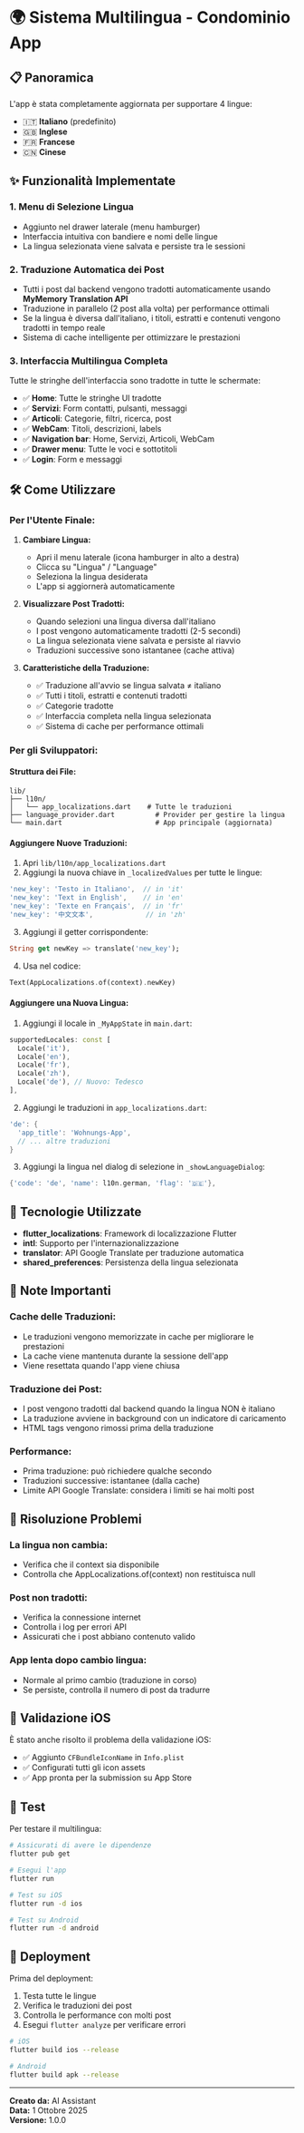 # 🌍 Sistema Multilingua - Condominio App

## 📋 Panoramica

L'app è stata completamente aggiornata per supportare 4 lingue:
- 🇮🇹 **Italiano** (predefinito)
- 🇬🇧 **Inglese**
- 🇫🇷 **Francese**
- 🇨🇳 **Cinese**

## ✨ Funzionalità Implementate

### 1. **Menu di Selezione Lingua**
- Aggiunto nel drawer laterale (menu hamburger)
- Interfaccia intuitiva con bandiere e nomi delle lingue
- La lingua selezionata viene salvata e persiste tra le sessioni

### 2. **Traduzione Automatica dei Post**
- Tutti i post dal backend vengono tradotti automaticamente usando **MyMemory Translation API**
- Traduzione in parallelo (2 post alla volta) per performance ottimali
- Se la lingua è diversa dall'italiano, i titoli, estratti e contenuti vengono tradotti in tempo reale
- Sistema di cache intelligente per ottimizzare le prestazioni

### 3. **Interfaccia Multilingua Completa**
Tutte le stringhe dell'interfaccia sono tradotte in tutte le schermate:
  - ✅ **Home**: Tutte le stringhe UI tradotte
  - ✅ **Servizi**: Form contatti, pulsanti, messaggi
  - ✅ **Articoli**: Categorie, filtri, ricerca, post
  - ✅ **WebCam**: Titoli, descrizioni, labels
  - ✅ **Navigation bar**: Home, Servizi, Articoli, WebCam
  - ✅ **Drawer menu**: Tutte le voci e sottotitoli
  - ✅ **Login**: Form e messaggi

## 🛠️ Come Utilizzare

### Per l'Utente Finale:

1. **Cambiare Lingua:**
   - Apri il menu laterale (icona hamburger in alto a destra)
   - Clicca su "Lingua" / "Language"
   - Seleziona la lingua desiderata
   - L'app si aggiornerà automaticamente

2. **Visualizzare Post Tradotti:**
   - Quando selezioni una lingua diversa dall'italiano
   - I post vengono automaticamente tradotti (2-5 secondi)
   - La lingua selezionata viene salvata e persiste al riavvio
   - Traduzioni successive sono istantanee (cache attiva)

3. **Caratteristiche della Traduzione:**
   - ✅ Traduzione all'avvio se lingua salvata ≠ italiano
   - ✅ Tutti i titoli, estratti e contenuti tradotti
   - ✅ Categorie tradotte
   - ✅ Interfaccia completa nella lingua selezionata
   - ✅ Sistema di cache per performance ottimali

### Per gli Sviluppatori:

#### Struttura dei File:

```
lib/
├── l10n/
│   └── app_localizations.dart    # Tutte le traduzioni
├── language_provider.dart          # Provider per gestire la lingua
└── main.dart                       # App principale (aggiornata)
```

#### Aggiungere Nuove Traduzioni:

1. Apri `lib/l10n/app_localizations.dart`
2. Aggiungi la nuova chiave in `_localizedValues` per tutte le lingue:

```dart
'new_key': 'Testo in Italiano',  // in 'it'
'new_key': 'Text in English',    // in 'en'
'new_key': 'Texte en Français',  // in 'fr'
'new_key': '中文文本',             // in 'zh'
```

3. Aggiungi il getter corrispondente:

```dart
String get newKey => translate('new_key');
```

4. Usa nel codice:

```dart
Text(AppLocalizations.of(context).newKey)
```

#### Aggiungere una Nuova Lingua:

1. Aggiungi il locale in `_MyAppState` in `main.dart`:

```dart
supportedLocales: const [
  Locale('it'),
  Locale('en'),
  Locale('fr'),
  Locale('zh'),
  Locale('de'), // Nuovo: Tedesco
],
```

2. Aggiungi le traduzioni in `app_localizations.dart`:

```dart
'de': {
  'app_title': 'Wohnungs-App',
  // ... altre traduzioni
}
```

3. Aggiungi la lingua nel dialog di selezione in `_showLanguageDialog`:

```dart
{'code': 'de', 'name': l10n.german, 'flag': '🇩🇪'},
```

## 🔧 Tecnologie Utilizzate

- **flutter_localizations**: Framework di localizzazione Flutter
- **intl**: Supporto per l'internazionalizzazione
- **translator**: API Google Translate per traduzione automatica
- **shared_preferences**: Persistenza della lingua selezionata

## 📝 Note Importanti

### Cache delle Traduzioni:
- Le traduzioni vengono memorizzate in cache per migliorare le prestazioni
- La cache viene mantenuta durante la sessione dell'app
- Viene resettata quando l'app viene chiusa

### Traduzione dei Post:
- I post vengono tradotti dal backend quando la lingua NON è italiano
- La traduzione avviene in background con un indicatore di caricamento
- HTML tags vengono rimossi prima della traduzione

### Performance:
- Prima traduzione: può richiedere qualche secondo
- Traduzioni successive: istantanee (dalla cache)
- Limite API Google Translate: considera i limiti se hai molti post

## 🐛 Risoluzione Problemi

### La lingua non cambia:
- Verifica che il context sia disponibile
- Controlla che AppLocalizations.of(context) non restituisca null

### Post non tradotti:
- Verifica la connessione internet
- Controlla i log per errori API
- Assicurati che i post abbiano contenuto valido

### App lenta dopo cambio lingua:
- Normale al primo cambio (traduzione in corso)
- Se persiste, controlla il numero di post da tradurre

## 🎯 Validazione iOS

È stato anche risolto il problema della validazione iOS:
- ✅ Aggiunto `CFBundleIconName` in `Info.plist`
- ✅ Configurati tutti gli icon assets
- ✅ App pronta per la submission su App Store

## 📱 Test

Per testare il multilingua:

```bash
# Assicurati di avere le dipendenze
flutter pub get

# Esegui l'app
flutter run

# Test su iOS
flutter run -d ios

# Test su Android
flutter run -d android
```

## 🚀 Deployment

Prima del deployment:

1. Testa tutte le lingue
2. Verifica le traduzioni dei post
3. Controlla le performance con molti post
4. Esegui `flutter analyze` per verificare errori

```bash
# iOS
flutter build ios --release

# Android
flutter build apk --release
```

---

**Creato da:** AI Assistant  
**Data:** 1 Ottobre 2025  
**Versione:** 1.0.0

